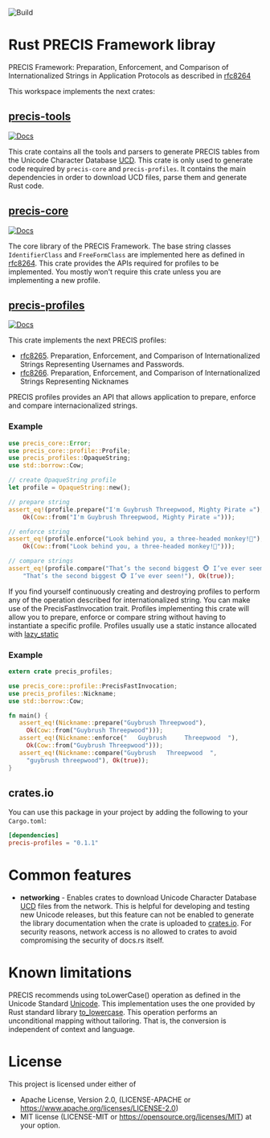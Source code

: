![Build](https://github.com/sancane/precis/actions/workflows/rust.yml/badge.svg)

# Rust PRECIS Framework libray

PRECIS Framework: Preparation, Enforcement, and Comparison of
Internationalized Strings in Application Protocols as described in
[rfc8264](https://datatracker.ietf.org/doc/html/rfc8264)

This workspace implements the next crates:

## [precis-tools](precis-tools/README.md)

[![Docs](https://docs.rs/precis-tools/badge.svg)](https://docs.rs/precis-tools)

This crate contains all the tools and parsers to generate PRECIS
tables from the Unicode Character Database [UCD](https://unicode.org).
This crate is only used to generate code required by `precis-core` and
`precis-profiles`. It contains the main dependencies in order to download
UCD files, parse them and generate Rust code.

## [precis-core](precis-core/README.md)

[![Docs](https://docs.rs/precis-core/badge.svg)](https://docs.rs/precis-core)

The core library of the PRECIS Framework. The base string classes `IdentifierClass`
and `FreeFormClass` are implemented here as defined in 
[rfc8264](https://datatracker.ietf.org/doc/html/rfc8264).
This crate provides the APIs required for profiles to be implemented.
You mostly won't require this crate unless you are implementing a new profile.

## [precis-profiles](precis-profiles/README.md)

[![Docs](https://docs.rs/precis-profiles/badge.svg)](https://docs.rs/precis-profiles)

This crate implements the next PRECIS profiles:
 * [rfc8265](https://datatracker.ietf.org/doc/html/rfc8265).
   Preparation, Enforcement, and Comparison of Internationalized Strings
   Representing Usernames and Passwords.
 * [rfc8266](https://datatracker.ietf.org/doc/html/rfc8266).
   Preparation, Enforcement, and Comparison of Internationalized Strings
   Representing Nicknames

PRECIS profiles provides an API that allows application to prepare, enforce and compare
internacionalized strings.

### Example

```rust
use precis_core::Error;
use precis_core::profile::Profile;
use precis_profiles::OpaqueString;
use std::borrow::Cow;

// create OpaqueString profile
let profile = OpaqueString::new();

// prepare string
assert_eq!(profile.prepare("I'm Guybrush Threepwood, Mighty Pirate ☠"),
    Ok(Cow::from("I'm Guybrush Threepwood, Mighty Pirate ☠")));

// enforce string
assert_eq!(profile.enforce("Look behind you, a three-headed monkey!🐒"),
    Ok(Cow::from("Look behind you, a three-headed monkey!🐒")));

// compare strings
assert_eq!(profile.compare("That’s the second biggest 🐵 I’ve ever seen!",
    "That’s the second biggest 🐵 I’ve ever seen!"), Ok(true));
```

If you find yourself continuously creating and destroying profiles to perform 
any of the operation described for internationalized string. You can make use 
of the PrecisFastInvocation trait.
Profiles implementing this crate will allow you to prepare, enforce or compare 
string without having to instantiate a specific profile.
Profiles usually use a static instance allocated with 
[lazy_static](https://docs.rs/lazy_static/1.4.0/lazy_static/)

### Example

```rust
extern crate precis_profiles;

use precis_core::profile::PrecisFastInvocation;
use precis_profiles::Nickname;
use std::borrow::Cow;

fn main() {
   assert_eq!(Nickname::prepare("Guybrush Threepwood"),
     Ok(Cow::from("Guybrush Threepwood")));
   assert_eq!(Nickname::enforce("   Guybrush     Threepwood  "),
     Ok(Cow::from("Guybrush Threepwood")));
   assert_eq!(Nickname::compare("Guybrush   Threepwood  ",
     "guybrush threepwood"), Ok(true));
}
```

## crates.io

You can use this package in your project by adding the following
to your `Cargo.toml`:

```toml
[dependencies]
precis-profiles = "0.1.1"
```
# Common features

* **networking** - Enables crates to download Unicode Character Database [UCD](https://unicode.org) files from the network. This is helpful for developing and testing new Unicode releases, but this feature can not be enabled to generate the library documentation when the crate is uploaded to [crates.io](https://crates.io). For security reasons, network access is no allowed to crates to avoid compromising the security of docs.rs itself.

# Known limitations

PRECIS recommends using toLowerCase() operation as defined in the Unicode Standard
[Unicode](http://www.unicode.org/versions/latest/). This implementation uses the 
one provided by Rust standard library 
[to_lowercase](https://doc.rust-lang.org/std/primitive.str.html#method.to_lowercase).
This operation performs an unconditional mapping without tailoring. That is, the 
conversion is independent of context and language.

# License

This project is licensed under either of
* Apache License, Version 2.0, (LICENSE-APACHE or https://www.apache.org/licenses/LICENSE-2.0)
* MIT license (LICENSE-MIT or https://opensource.org/licenses/MIT) at your option.
